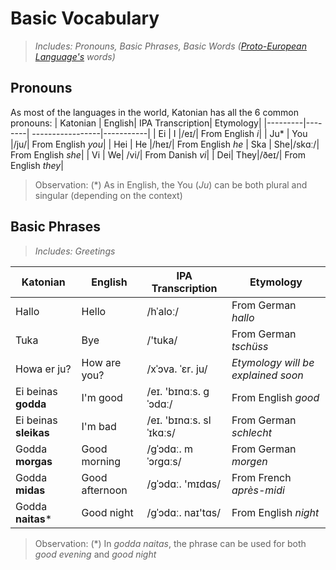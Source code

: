 # Basic Vocabulary
> _Includes: Pronouns, Basic Phrases, Basic Words ([Proto-European Language's](https://en.wikipedia.org/wiki/Proto-Indo-European_language) words)_

 ## Pronouns
 As most of the languages in the world, Katonian has all the 6 common pronouns:
 | Katonian | English| IPA Transcription| Etymology|
 |---------|--------| -----------------|-----------|
 | Ei | I |/eɪ/| From English _i_|
 | Ju* | You |/ju/| From English _you_|
 | Hei | He |/heɪ/| From English _he_
 | Ska | She|/skɑː/| From English _she_|
 | Vi | We| /vi/| From Danish _vi_|
 | Dei| They|/ðeɪ/| From English _they_|
 > Observation: (*) As in English, the You (_Ju_) can be both plural and singular (depending on the context)

## Basic Phrases
> _Includes: Greetings_

| Katonian | English| IPA Transcription| Etymology|
 |---------|--------| -----------------|----------|
 |Hallo | Hello| /hˈaloː/| From German _hallo_|
 |Tuka | Bye| /'tuka/| From German _tschüss_|
 |Howa er ju?|How are you?|/xˈɔva. ˈɛr. ju/| _Etymology will be explained soon_|
 |Ei beinas **godda**|I'm good|/eɪ. 'bɪnɑːs. ɡˈɔdɑː/|From English _good_|
 |Ei beinas **sleikas**|I'm bad|/eɪ. 'bɪnɑːs. slˈɪkɑːs/|From German _schlecht_|
 |Godda **morgas**|Good morning|/ɡˈɔdɑː. mˈɔɾɡɑːs/|From German _morgen_|
 |Godda **midas**|Good afternoon|/ɡˈɔdɑː. 'mɪdɑs/|From French _après-midi_|
 |Godda **naitas***|Good night|/ɡˈɔdɑː. naɪ'tɑs/|From English _night_|
> Observation: (*) In _godda naitas_, the phrase can be used for both _good evening_ and _good night_
